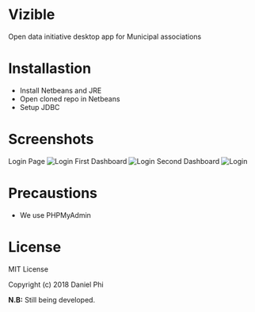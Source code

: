 # Vizible
Open data initiative desktop app for Municipal associations

# Installastion 
- Install Netbeans and JRE
- Open cloned repo in Netbeans
- Setup JDBC 

# Screenshots
Login Page
![Login](https://github.com/malgamves/Vizible/blob/master/Images/1.png)
First Dashboard
![Login](https://github.com/malgamves/Vizible/blob/master/Images/2.png)
Second Dashboard
![Login](https://github.com/malgamves/Vizible/blob/master/Images/3.png)


# Precaustions
- We use PHPMyAdmin 

# License
MIT License

Copyright (c) 2018 Daniel Phi


**N.B:** Still being developed. 
